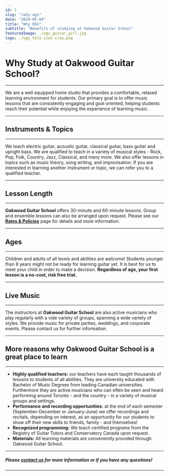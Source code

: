 ```yaml
---
id: 1
slug: "/why-ogs"
date: "2019-05-04"
title: "Why OGS"
subtitle: "Benefits of studying at Oakwood Guitar School"
featuredImage: ./ogs_guitar_girl.jpg
logo: ./ogs_tele_icon_crop.png
---
```


# **Why Study at Oakwood Guitar School?**
---
We are a well equipped home studio that provides a comfortable, relaxed learning environment for students. Our primary goal is to offer music lessons that are consistently engaging and goal oriented, helping students reach their potential while enjoying the experience of learning music.  

---
## **Instruments & Topics**
---
We teach electric guitar, acoustic guitar, classical guitar, bass guitar and upright bass. We are qualified to teach in a variety of musical styles - Rock, Pop, Folk, Country, Jazz, Classical, and many more. We also offer lessons in topics such as music theory, song writing, and improvisation. If you are interested in learning another instrument or topic, we can refer you to a qualified teacher.

---
## **Lesson Length**
---
**Oakwood Guitar School** offers 30-minute and 60-minute lessons.  Group and ensemble lessons can also be arranged upon request.  Please see our [**Rates & Policies**](/rates-policies "Oakwood Guitar School Rates and Policies") page for details and more information.  
 
---  
## **Ages**  
---
Children and adults of all levels and abilities are welcome! Students younger than 8 years might not be ready for learning guitar yet. It is best for us to meet your child in order to make a decision. **Regardless of age, your first lesson is a no-cost, risk free trial.**  

---  
## **Live Music**
---

The instructors at **Oakwood Guitar School** are also active musicians who play regularly with a vide variety of groups, spanning a wide variety of styles. We provide music for private parties, weddings, and corporate events. Please contact us for further information.

---  
## **More reasons why Oakwood Guitar School is a great place to learn**
---

- **Highly qualified teachers:** our teachers have each taught thousands of lessons to students of all abilities. They are university educated with Bachelor of Music Degrees from leading Canadian universities. Furthermore they are active musicians who can often be seen and heard performing around Toronto - and the country - in a variety of musical groups and settings.
- **Performance and recording opportunities:** at the end of each semester (September-December or January-June) we offer recordings and recitals, depending on interest, as an opportunity for our students to show off their new skills to friends, family - and themselves!
- **Recognized programming:** We teach certified programs from the Registry of Guitar Tutors and Conservatory Canada upon request.
- **Materials:** All learning materials are conveniently provided through Oakwood Guitar School.  

---
##### **Please [contact us](mailto:info@oakwoodguitarschool.com "Oakwood Guitar School") for more information or if you have any questions!**
---